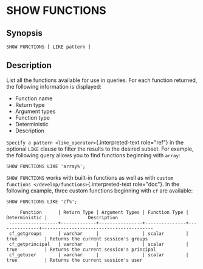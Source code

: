 # SHOW FUNCTIONS

## Synopsis

``` text
SHOW FUNCTIONS [ LIKE pattern ]
```

## Description

List all the functions available for use in queries. For each function
returned, the following information is displayed:

-   Function name
-   Return type
-   Argument types
-   Function type
-   Deterministic
-   Description

`Specify a pattern <like_operator>`{.interpreted-text role="ref"} in the
optional `LIKE` clause to filter the results to the desired subset. For
example, the following query allows you to find functions beginning with
`array`:

    SHOW FUNCTIONS LIKE 'array%';

`SHOW FUNCTIONS` works with built-in functions as well as with `custom
functions </develop/functions>`{.interpreted-text role="doc"}. In the
following example, three custom functions beginning with `cf` are
available:

``` text
SHOW FUNCTIONS LIKE 'cf%';

     Function      | Return Type | Argument Types | Function Type | Deterministic |               Description
 ------------------+-------------+----------------+---------------+---------------+-----------------------------------------
 cf_getgroups      | varchar     |                | scalar        | true          | Returns the current session's groups
 cf_getprincipal   | varchar     |                | scalar        | true          | Returns the current session's principal
 cf_getuser        | varchar     |                | scalar        | true          | Returns the current session's user
```
